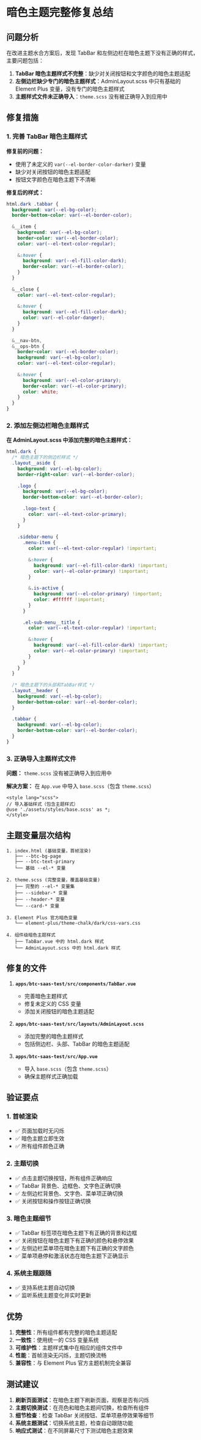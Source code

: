 # 暗色主题完整修复总结

## 问题分析

在改进主题水合方案后，发现 TabBar 和左侧边栏在暗色主题下没有正确的样式，主要问题包括：

1. **TabBar 暗色主题样式不完整**：缺少对关闭按钮和文字颜色的暗色主题适配
2. **左侧边栏缺少专门的暗色主题样式**：AdminLayout.scss 中只有基础的 Element Plus 变量，没有专门的暗色主题样式
3. **主题样式文件未正确导入**：`theme.scss` 没有被正确导入到应用中

## 修复措施

### 1. 完善 TabBar 暗色主题样式

**修复前的问题：**
- 使用了未定义的 `var(--el-border-color-darker)` 变量
- 缺少对关闭按钮的暗色主题适配
- 按钮文字颜色在暗色主题下不清晰

**修复后的样式：**
```scss
html.dark .tabbar {
  background: var(--el-bg-color);
  border-bottom-color: var(--el-border-color);
  
  &__item {
    background: var(--el-bg-color);
    border-color: var(--el-border-color);
    color: var(--el-text-color-regular);
    
    &:hover {
      background: var(--el-fill-color-dark);
      border-color: var(--el-border-color);
    }
  }
  
  &__close {
    color: var(--el-text-color-regular);
    
    &:hover {
      background: var(--el-fill-color-dark);
      color: var(--el-color-danger);
    }
  }
  
  &__nav-btn,
  &__ops-btn {
    border-color: var(--el-border-color);
    background: var(--el-bg-color);
    color: var(--el-text-color-regular);
    
    &:hover {
      background: var(--el-color-primary);
      border-color: var(--el-color-primary);
      color: white;
    }
  }
}
```

### 2. 添加左侧边栏暗色主题样式

**在 AdminLayout.scss 中添加完整的暗色主题样式：**

```scss
html.dark {
  /* 暗色主题下的侧边栏样式 */
  .layout__aside {
    background: var(--el-bg-color);
    border-right-color: var(--el-border-color);
    
    .logo {
      background: var(--el-bg-color);
      border-bottom-color: var(--el-border-color);
      
      .logo-text {
        color: var(--el-text-color-primary);
      }
    }
    
    .sidebar-menu {
      .menu-item {
        color: var(--el-text-color-regular) !important;
        
        &:hover {
          background: var(--el-fill-color-dark) !important;
          color: var(--el-color-primary) !important;
        }
        
        &.is-active {
          background: var(--el-color-primary) !important;
          color: #ffffff !important;
        }
      }
      
      .el-sub-menu__title {
        color: var(--el-text-color-regular) !important;
        
        &:hover {
          background: var(--el-fill-color-dark) !important;
          color: var(--el-color-primary) !important;
        }
      }
    }
  }
  
  /* 暗色主题下的头部和TabBar样式 */
  .layout__header {
    background: var(--el-bg-color);
    border-bottom-color: var(--el-border-color);
  }
  
  .tabbar {
    background: var(--el-bg-color);
    border-bottom-color: var(--el-border-color);
  }
}
```

### 3. 正确导入主题样式文件

**问题：** `theme.scss` 没有被正确导入到应用中

**解决方案：** 在 `App.vue` 中导入 `base.scss`（包含 `theme.scss`）

```vue
<style lang="scss">
// 导入基础样式（包含主题样式）
@use './assets/styles/base.scss' as *;
</style>
```

## 主题变量层次结构

```
1. index.html (基础变量，首帧渲染)
   ├── --btc-bg-page
   ├── --btc-text-primary
   └── 基础 --el-* 变量

2. theme.scss (完整变量，覆盖基础变量)
   ├── 完整的 --el-* 变量集
   ├── --sidebar-* 变量
   ├── --header-* 变量
   └── --card-* 变量

3. Element Plus 官方暗色变量
   └── element-plus/theme-chalk/dark/css-vars.css

4. 组件级暗色主题样式
   ├── TabBar.vue 中的 html.dark 样式
   └── AdminLayout.scss 中的 html.dark 样式
```

## 修复的文件

1. **`apps/btc-saas-test/src/components/TabBar.vue`**
   - 完善暗色主题样式
   - 修复未定义的 CSS 变量
   - 添加关闭按钮的暗色主题适配

2. **`apps/btc-saas-test/src/layouts/AdminLayout.scss`**
   - 添加完整的暗色主题样式
   - 包括侧边栏、头部、TabBar 的暗色主题适配

3. **`apps/btc-saas-test/src/App.vue`**
   - 导入 `base.scss`（包含 `theme.scss`）
   - 确保主题样式正确加载

## 验证要点

### 1. 首帧渲染
- ✅ 页面加载时无闪烁
- ✅ 暗色主题立即生效
- ✅ 所有组件颜色正确

### 2. 主题切换
- ✅ 点击主题切换按钮，所有组件正确响应
- ✅ TabBar 背景色、边框色、文字色正确切换
- ✅ 左侧边栏背景色、文字色、菜单项正确切换
- ✅ 关闭按钮和操作按钮正确切换

### 3. 暗色主题细节
- ✅ TabBar 标签项在暗色主题下有正确的背景和边框
- ✅ 关闭按钮在暗色主题下有正确的颜色和悬停效果
- ✅ 左侧边栏菜单项在暗色主题下有正确的文字颜色
- ✅ 菜单项悬停和激活状态在暗色主题下正确显示

### 4. 系统主题跟随
- ✅ 支持系统主题自动切换
- ✅ 监听系统主题变化并实时更新

## 优势

1. **完整性**：所有组件都有完整的暗色主题适配
2. **一致性**：使用统一的 CSS 变量系统
3. **可维护性**：主题样式集中在相应的组件文件中
4. **性能**：首帧渲染无闪烁，主题切换流畅
5. **兼容性**：与 Element Plus 官方主题机制完全兼容

## 测试建议

1. **刷新页面测试**：在暗色主题下刷新页面，观察是否有闪烁
2. **主题切换测试**：在亮色和暗色主题间切换，检查所有组件
3. **细节检查**：检查 TabBar 关闭按钮、菜单项悬停效果等细节
4. **系统主题测试**：切换系统主题，检查自动跟随功能
5. **响应式测试**：在不同屏幕尺寸下测试暗色主题效果
